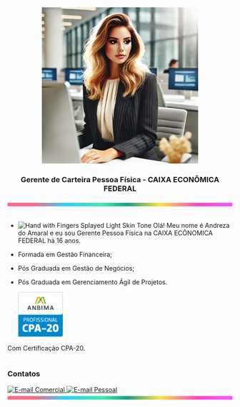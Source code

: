 <div align="center">
<!-- <img height="320em" src="https://mir-s3-cdn-cf.behance.net/project_modules/1400_opt_1/81bb4b165684019.640b6038d133e.gif"/> -->
  <img height="350em" src="./.github/assets/banner.png"/>
</div>

<h3 align="center">
  Gerente de Carteira Pessoa Física - CAIXA ECONÔMICA FEDERAL
</h3>

<div align='center'>

<div align="center">  
  
</div>

</div>

<img src="./.github/assets/lineBar.png" width="100%" height="8px"/>

<div><br />


- <img src="https://raw.githubusercontent.com/Tarikul-Islam-Anik/Animated-Fluent-Emojis/master/Emojis/Hand%20gestures/Hand%20with%20Fingers%20Splayed%20Light%20Skin%20Tone.png" alt="Hand with Fingers Splayed Light Skin Tone" width="25" height="25" /> Olá! Meu nome é Andreza do Amaral e eu sou Gerente Pessoa Física na CAIXA ECÔNOMICA FEDERAL há 16 anos. <br />
- Formada em Gestão Financeira;
- Pós Graduada em Gestão de Negócios;
- Pós Graduada em Gerenciamento Ágil de Projetos.

   <img height="100em" src="./.github/assets/CPA20.png"/>
Com Certificação CPA-20.<br />

#


<h3>Contatos </h3>
<div align="left">
<p>
<a href="mailto:andreza.amaral@caixa.gov.br">
<img src="https://img.shields.io/badge/-email-020114?style=for-the-badge&amp;logo=microsoft-outlook&amp;logoColor=6ED2B6&amp;color:FFF" alt="E-mail Comercial">
</a>
<a href="mailto:andreza.silva@yahoo.com.br">
<img src="https://img.shields.io/badge/-email-020114?style=for-the-badge&amp;logo=microsoft-outlook&amp;logoColor=6ED2B6&amp;color:FFF" alt="E-mail Pessoal">
</a>


<img src="./.github/assets/lineBar.png" width="100%" height="8px"/>
